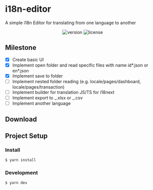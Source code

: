 # i18n-editor

A simple i18n Editor for translating from one language to another

<p align="center">
<img src="https://img.shields.io/github/package-json/v/gash21/i18n-editor?color=green" alt="version"/>
<img src="https://img.shields.io/github/license/gash21/i18n-editor?color=blue" alt="license" />
</p>

## Milestone

- [x] Create basic UI
- [x] Implement open folder and read specific files with name id*.json or en*.json
- [x] Implement save to folder
- [ ] Implement nested folder reading (e.g. locale/pages/dashboard, locale/pages/transaction)
- [ ] Implement builder for translation JS/TS for i18next
- [ ] Implement export to _.xlsx or _.csv
- [ ] Implement another language

## Download

## Project Setup

### Install

```bash
$ yarn install
```

### Development

```bash
$ yarn dev
```
